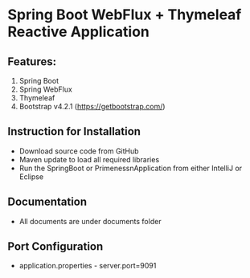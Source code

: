 # Spring Boot WebFlux + Thymeleaf Reactive Application

## Features:
 1. Spring Boot
 2. Spring WebFlux
 3. Thymeleaf
 4. Bootstrap v4.2.1 (https://getbootstrap.com/)

## Instruction for Installation
* Download source code from GitHub
* Maven update to load all required libraries
* Run the SpringBoot or PrimenessnApplication from either IntelliJ or Eclipse

## Documentation
* All documents are under documents folder

## Port Configuration
* application.properties - server.port=9091
